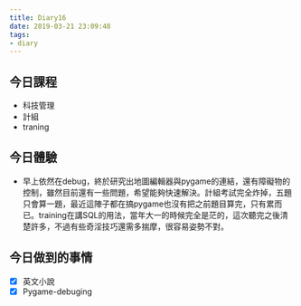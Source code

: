 ```yaml
---
title: Diary16
date: 2019-03-21 23:09:48
tags: 
- diary
---
```


## 今日課程

* 科技管理
* 計組
* traning

## 今日體驗

* 早上依然在debug，終於研究出地圖編輯器與pygame的連結，還有障礙物的控制，雖然目前還有一些問題，希望能夠快速解決。計組考試完全炸掉，五題只會算一題，最近這陣子都在搞pygame也沒有把之前題目算完，只有累而已。training在講SQL的用法，當年大一的時候完全是茫的，這次聽完之後清楚許多，不過有些奇淫技巧還需多揣摩，很容易姿勢不對。

## 今日做到的事情

* [x] 英文小說
* [x] Pygame-debuging
